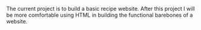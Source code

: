 The current project is to build a basic recipe website.  After this project I will be more comfortable using HTML in building the functional barebones of a website.